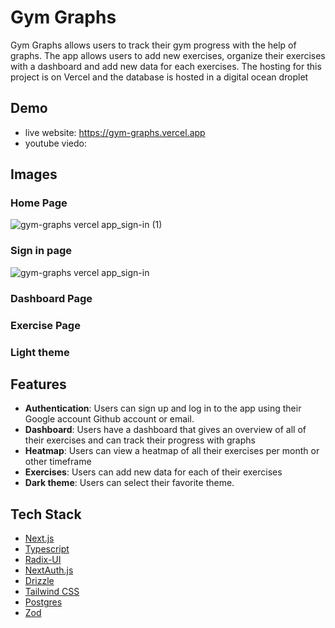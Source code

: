 # Gym Graphs

Gym Graphs allows users to track their gym progress with the help of graphs. The app allows users to add new exercises, organize their exercises with a dashboard and add new data for each exercises. The hosting for this project is on Vercel and the database is hosted in a digital ocean droplet

## Demo

- live website: https://gym-graphs.vercel.app
- youtube viedo:

## Images

### Home Page
![gym-graphs vercel app_sign-in (1)](https://github.com/AugustinSorel/gym-graphs/assets/48162609/87f96201-11ad-4bab-93eb-9a19713b0993)


### Sign in page
![gym-graphs vercel app_sign-in](https://github.com/AugustinSorel/gym-graphs/assets/48162609/b18434ac-2706-40b1-bbd7-34a377585c0a)

### Dashboard Page

### Exercise Page

### Light theme

## Features

- **Authentication**: Users can sign up and log in to the app using their Google account Github account or email.
- **Dashboard**: Users have a dashboard that gives an overview of all of their exercises and can track their progress with graphs
- **Heatmap**: Users can view a heatmap of all their exercises per month or other timeframe
- **Exercises**: Users can add new data for each of their exercises
- **Dark theme**: Users can select their favorite theme.

## Tech Stack

- [Next.js](https://nextjs.org)
- [Typescript](https://www.typescriptlang.org/docs/)
- [Radix-UI](https://www.radix-ui.com/)
- [NextAuth.js](https://next-auth.js.org)
- [Drizzle](https://orm.drizzle.team/)
- [Tailwind CSS](https://tailwindcss.com)
- [Postgres](https://www.postgresql.org/docs/)
- [Zod](https://zod.dev/)
